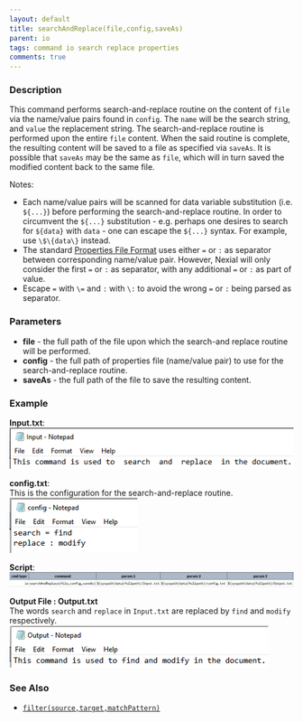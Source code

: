 ```yaml
---
layout: default
title: searchAndReplace(file,config,saveAs)
parent: io
tags: command io search replace properties
comments: true
---
```



### Description
This command performs search-and-replace routine on the content of `file` via the name/value pairs found in `config`. 
The `name` will be the search string, and `value` the replacement string. The search-and-replace routine is performed 
upon the entire `file` content. When the said routine is complete, the resulting content will be saved to a file as 
specified via `saveAs`. It is possible that `saveAs` may be the same as `file`, which will in turn saved the modified 
content back to the same file.


Notes:
- Each name/value pairs will be scanned for data variable substitution (i.e. `${...}`) before performing the 
  search-and-replace routine. In order to circumvent the `${...}` substitution - e.g. perhaps one desires to search 
  for `${data}` with `data` - one can escape the `${...}` syntax. For example, use `\$\{data\}` instead. 
- The standard 
  <a href="https://docs.oracle.com/cd/E23095_01/Platform.93/ATGProgGuide/html/s0204propertiesfileformat01.html" 
  class="external-link" target="nexial_link">Properties File Format</a> uses either `=` or `:` as separator between
  corresponding name/value pair. However, Nexial will only consider the first `=` or `:` as separator, with any 
  additional `=` or `:` as part of value.
- Escape `=` with `\=` and `:` with `\:` to avoid the wrong `=` or `:` being parsed as separator.



### Parameters
- **file** - the full path of the file upon which the search-and replace routine will be performed.
- **config** - the full path of properties file (name/value pair) to use for the search-and-replace routine.
- **saveAs** - the full path of the file to save the resulting content.


### Example
**Input.txt**:<br/>
![input](image/searchAndReplace_02.png)

**config.txt**:<br/>
This is the configuration for the search-and-replace routine.<br/>
![config](image/searchAndReplace_03.png)

**Script**:<br/>
![script](image/searchAndReplace_01.png)

**Output File : Output.txt**<br/>
The words `search` and `replace` in `Input.txt` are replaced by `find` and `modify` respectively.
![output](image/searchAndReplace_04.png)


### See Also
- [`filter(source,target,matchPattern)`](filter(source,target,matchPattern))